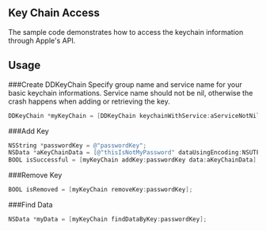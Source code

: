 Key Chain Access
----------------

The sample code demonstrates how to access the keychain information through Apple's API. 

Usage
----------
###Create DDKeyChain
Specify group name and service name for your basic keychain informations. Service name should not be nil, otherwise the crash happens when adding or retrieving the key.

```objective-c
DDKeyChain *myKeyChain = [DDKeyChain keychainWithService:aServiceNotNil group:aGroup];
```

###Add Key

```objective-c
NSString *passwordKey = @"passwordKey";
NSData *aKeyChainData = [@"thisIsNotMyPassword" dataUsingEncoding:NSUTF8StringEncoding];
BOOL isSuccessful = [myKeyChain addKey:passwordKey data:aKeyChainData];
```

###Remove Key

```objective-c
BOOL isRemoved = [myKeyChain removeKey:passwordKey];
```

###Find Data

```objective-c
NSData *myData = [myKeyChain findDataByKey:passwordKey];
```